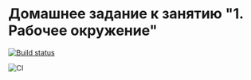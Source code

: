 # Домашнее задание к занятию "1. Рабочее окружение"

[![Build status](https://ci.appveyor.com/api/projects/status/wrks2n2bcjv5qj6h?svg=true)](https://ci.appveyor.com/project/antonpnv/ahj-homeworks-env)


![CI](https://github.com/Youzya/ahj-homework-env/actions/workflows/web.yml/badge.svg)
